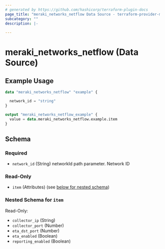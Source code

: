 ```yaml
---
# generated by https://github.com/hashicorp/terraform-plugin-docs
page_title: "meraki_networks_netflow Data Source - terraform-provider-meraki"
subcategory: ""
description: |-
  
---
```


# meraki_networks_netflow (Data Source)



## Example Usage

```terraform
data "meraki_networks_netflow" "example" {

  network_id = "string"
}

output "meraki_networks_netflow_example" {
  value = data.meraki_networks_netflow.example.item
}
```

<!-- schema generated by tfplugindocs -->
## Schema

### Required

- `network_id` (String) networkId path parameter. Network ID

### Read-Only

- `item` (Attributes) (see [below for nested schema](#nestedatt--item))

<a id="nestedatt--item"></a>
### Nested Schema for `item`

Read-Only:

- `collector_ip` (String)
- `collector_port` (Number)
- `eta_dst_port` (Number)
- `eta_enabled` (Boolean)
- `reporting_enabled` (Boolean)
